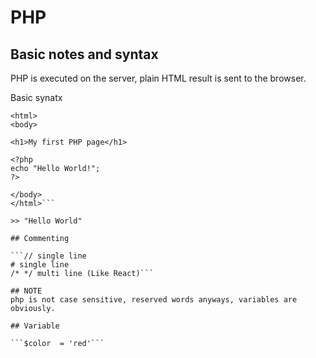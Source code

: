 # PHP
## Basic notes and syntax

PHP is executed on the server, plain HTML result is sent to the browser.

Basic synatx

```<!DOCTYPE html>
<html>
<body>

<h1>My first PHP page</h1>

<?php
echo "Hello World!";
?>

</body>
</html>```

>> "Hello World"

## Commenting

```// single line
# single line
/* */ multi line (Like React)```

## NOTE
php is not case sensitive, reserved words anyways, variables are obviously.

## Variable

```$color  = 'red'```


